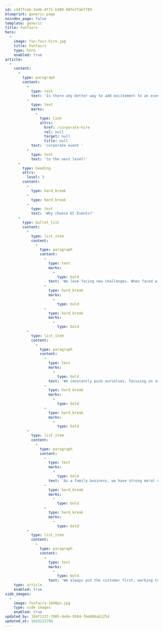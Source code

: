 ```yaml
---
id: c447fceb-3a4b-4f71-b300-98fe7fab7789
blueprint: generic_page
noindex_page: false
template: generic
title: Funfairs
hero:
  -
    image: fun-fair-hire.jpg
    title: Funfairs
    type: hero
    enabled: true
article:
  -
    content:
      -
        type: paragraph
        content:
          -
            type: text
            text: 'Is there any better way to add excitement to an event or special occasion? Hire a funfair and all the classic fairground rides to be the envy of your friends and family, or to take a '
          -
            type: text
            marks:
              -
                type: link
                attrs:
                  href: /corporate-hire
                  rel: null
                  target: null
                  title: null
            text: 'corporate event '
          -
            type: text
            text: 'to the next level!'
      -
        type: heading
        attrs:
          level: 3
        content:
          -
            type: hard_break
          -
            type: hard_break
          -
            type: text
            text: 'Why choose EC Events?'
      -
        type: bullet_list
        content:
          -
            type: list_item
            content:
              -
                type: paragraph
                content:
                  -
                    type: text
                    marks:
                      -
                        type: bold
                    text: 'We love facing new challenges. When faced with a hurdle, we jump.'
                  -
                    type: hard_break
                    marks:
                      -
                        type: bold
                  -
                    type: hard_break
                    marks:
                      -
                        type: bold
          -
            type: list_item
            content:
              -
                type: paragraph
                content:
                  -
                    type: text
                    marks:
                      -
                        type: bold
                    text: 'We constantly push ourselves, focusing on solutions and striving every day to make an impact. '
                  -
                    type: hard_break
                    marks:
                      -
                        type: bold
                  -
                    type: hard_break
                    marks:
                      -
                        type: bold
          -
            type: list_item
            content:
              -
                type: paragraph
                content:
                  -
                    type: text
                    marks:
                      -
                        type: bold
                    text: 'As a family business, we have strong moral compasses and hold ourselves to a high level of ethics. '
                  -
                    type: hard_break
                    marks:
                      -
                        type: bold
                  -
                    type: hard_break
                    marks:
                      -
                        type: bold
          -
            type: list_item
            content:
              -
                type: paragraph
                content:
                  -
                    type: text
                    marks:
                      -
                        type: bold
                    text: 'We always put the customer first, working to your specs, communicating transparently and acting with integrity.'
    type: article
    enabled: true
side_images:
  -
    image: funfairs-1600px.jpg
    type: side_images
    enabled: true
updated_by: 169f1327-7085-4e9a-9104-f6e806ab1254
updated_at: 1643233794
---
```

